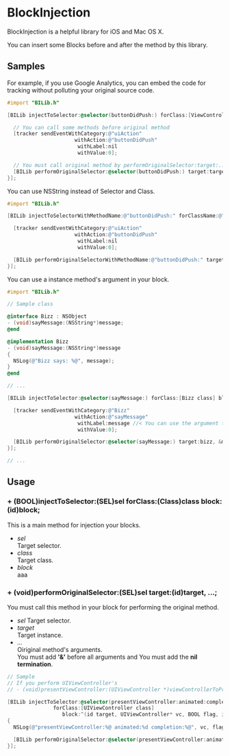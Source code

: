 # BlockInjection

BlockInjection is a helpful library for iOS and Mac OS X.

You can insert some Blocks before and after the method by this library.

## Samples

For example, if you use Google Analytics,
you can embed the code for tracking without polluting your original source code.

``` objective-c
#import "BILib.h"

[BILib injectToSelector:@selector(buttonDidPush:) forClass:[ViewController class] block:^(id target, id sender){

  // You can call some methods before original method
  [tracker sendEventWithCategory:@"uiAction"
                      withAction:@"buttonDidPush"
                       withLabel:nil
                       withValue:0];

  // You must call original method by performOriginalSelector:target:...
  [BILib performOriginalSelector:@selector(buttonDidPush:) target:target, &sender, nil];
}];
```

You can use NSString instead of Selector and Class.

``` objective-c
#import "BILib.h"

[BILib injectToSelectorWithMethodName:@"buttonDidPush:" forClassName:@"ViewController" block:^(id target, id sender){

  [tracker sendEventWithCategory:@"uiAction"
                      withAction:@"buttonDidPush"
                       withLabel:nil
                       withValue:0];

  [BILib performOriginalSelectorWithMethodName:@"buttonDidPush:" target:target, &sender, nil];
}];
```

You can use a instance method's argument in your block.

``` objective-c
#import "BILib.h"

// Sample class

@interface Bizz : NSObject
- (void)sayMessage:(NSString*)message;
@end 

@implementation Bizz
- (void)sayMessage:(NSString*)message
{
  NSLog(@"Bizz says: %@", message);
}
@end 

// ...

[BILib injectToSelector:@selector(sayMessage:) forClass:[Bizz class] block:^(Bizz* bizz, NSString* message){

  [tracker sendEventWithCategory:@"Bizz"
                      withAction:@"sayMessage"
                       withLabel:message //< You can use the argument that is passed to sayMessage:
                       withValue:0];

  [BILib performOriginalSelector:@selector(sayMessage:) target:bizz, &message, nil];
}];

// ...
```

## Usage

### + (BOOL)injectToSelector:(SEL)sel forClass:(Class)class block:(id)block;

This is a main method for injection your blocks.

* *sel*  
    Target selector.
* *class*  
    Target class.
* *block*  
    aaa

### + (void)performOriginalSelector:(SEL)sel target:(id)target, ...;

You must call this method in your block for performing the original method.

* *sel*
    Target selector.
* *target*  
    Target instance.
* *...*  
    Oiriginal method's arguments.  
    You must add **'&'** before all arguments and You must add the **nil termination**.

``` objective-c
// Sample
// If you perform UIViewController's  
// - (void)presentViewController:(UIViewController *)viewControllerToPresent animated:(BOOL)flag completion:(void (^)(void))completion;

[BILib injectToSelector:@selector(presentViewController:animated:completion:)
               forClass:[UIViewController class]
                  block:^(id target, UIViewController* vc, BOOL flag, id completion)
{
  NSLog(@"presentViewController:%@ animated:%d completion:%@", vc, flag, completion);

  [BILib performOriginalSelector:@selector(presentViewController:animated:completion:) target:target, &vc, &flag, &completion, nil];
}];
```
